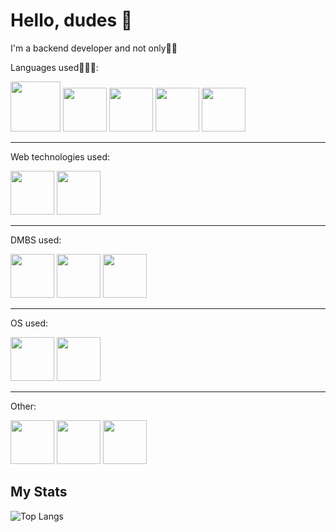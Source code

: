 # Hello, dudes 👾

I'm a backend developer and not only🧏‍♂️

Languages used🧑🏼‍💻:

<div>
 <img height=80 width=80 src="https://cdn.jsdelivr.net/gh/devicons/devicon@latest/icons/java/java-original-wordmark.svg" />
 <img height=70 width=70 src="https://cdn.jsdelivr.net/gh/devicons/devicon@latest/icons/csharp/csharp-original.svg" />
 <img height=70 width=70 src="https://cdn.jsdelivr.net/gh/devicons/devicon@latest/icons/python/python-original.svg" />
 <img height=70 width=70 src="https://cdn.jsdelivr.net/gh/devicons/devicon@latest/icons/c/c-original.svg" />
 <img height=70 width=70 src="https://cdn.jsdelivr.net/gh/devicons/devicon@latest/icons/bash/bash-original.svg" />
</div>

___

 Web technologies used:

<div>
 <img height=70 width=70 src="https://cdn.jsdelivr.net/gh/devicons/devicon@latest/icons/dotnetcore/dotnetcore-original.svg" />
 <img height=70 width=70 src="https://cdn.jsdelivr.net/gh/devicons/devicon@latest/icons/fastapi/fastapi-original.svg" />
</div>

___

DMBS used: 

<div>
 <img height=70 width=70 src="https://cdn.jsdelivr.net/gh/devicons/devicon@latest/icons/postgresql/postgresql-original-wordmark.svg" />
 <img height=70 width=70 src="https://cdn.jsdelivr.net/gh/devicons/devicon@latest/icons/mysql/mysql-original-wordmark.svg" />
 <img height=70 width=70 src="https://cdn.jsdelivr.net/gh/devicons/devicon@latest/icons/mongodb/mongodb-original-wordmark.svg" />
</div>

___
OS used:

<div>
 <img height=70 width=70 src="https://cdn.jsdelivr.net/gh/devicons/devicon@latest/icons/archlinux/archlinux-original.svg" />
 <img height=70 width=70 src="https://cdn.jsdelivr.net/gh/devicons/devicon@latest/icons/windows11/windows11-original-wordmark.svg" />
</div>

___

Other:

<div>
 <img height=70 width=70 src="https://cdn.jsdelivr.net/gh/devicons/devicon@latest/icons/gcc/gcc-original.svg" />
 <img height=70 width=70 src="https://cdn.jsdelivr.net/gh/devicons/devicon@latest/icons/git/git-original.svg" />
 <img height=70 width=70 src="https://cdn.jsdelivr.net/gh/devicons/devicon@latest/icons/docker/docker-original-wordmark.svg" />
</div>

 ## My Stats

 ![Top Langs](https://github-readme-stats.vercel.app/api/top-langs/?username=IgorPetrovcm&layout=donut)
